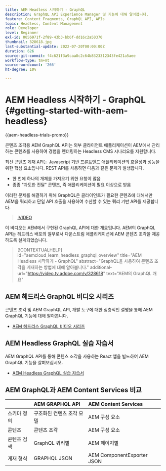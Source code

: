 ```yaml
---
title: AEM Headless 시작하기 - GraphQL
description: GraphQL API Experience Manager 및 기능에 대해 알아봅니다.
feature: Content Fragments, GraphQL API, APIs
topic: Headless, Content Management
role: Developer
level: Beginner
exl-id: 0056971f-2f89-43b3-bb6f-dd16c2a50370
thumbnail: 328618.jpg
last-substantial-update: 2022-07-20T00:00:00Z
duration: 626
source-git-commit: f4c621f3a9caa8c2c64b8323312343fe421a5aee
workflow-type: tm+mt
source-wordcount: '266'
ht-degree: 10%

---
```


# AEM Headless 시작하기 - GraphQL {#getting-started-with-aem-headless}

{{aem-headless-trials-promo}}

콘텐츠 조각용 AEM GraphQL API는 외부 클라이언트 애플리케이션이 AEM에서 관리하는 콘텐츠를 사용하여 경험을 렌더링하는 Headless CMS 시나리오를 지원합니다.

최신 콘텐츠 게재 API는 Javascript 기반 프론트엔드 애플리케이션의 효율성과 성능을 위한 핵심 요소입니다. REST API를 사용하면 다음과 같은 문제가 발생합니다.

* 한 번에 하나의 개체를 가져오기 위한 요청이 많음
* 종종 &quot;과도한 전달&quot; 콘텐츠, 즉 애플리케이션이 필요 이상으로 받음

이러한 문제를 해결하기 위해 GraphQL은 클라이언트가 필요한 콘텐츠에 대해서만 AEM을 쿼리하고 단일 API 호출을 사용하여 수신할 수 있는 쿼리 기반 API를 제공합니다.

>[!VIDEO](https://video.tv.adobe.com/v/328618?quality=12&learn=on)

이 비디오는 AEM에서 구현된 GraphQL API에 대한 개요입니다. AEM의 GraphQL API는 헤드리스 배포의 일부로서 다운스트림 애플리케이션에 AEM 콘텐츠 조각을 제공하도록 설계되었습니다.

>[!CONTEXTUALHELP]
>id="aemcloud_learn_headless_graphql_overview"
>title="AEM Headless 시작하기 - GraphQL"
>abstract="GraphQL을 사용하여 콘텐츠 조각을 게재하는 방법에 대해 알아봅니다."
>additional-url="https://video.tv.adobe.com/v/328618" text="AEM의 GraphQL 개요"

## AEM 헤드리스 GraphQL 비디오 시리즈

콘텐츠 조각 및 AEM GraphQL API, 개발 도구에 대한 심층적인 설명을 통해 AEM GraphQL 기능에 대해 알아봅니다.

* [AEM 헤드리스 GraphQL 비디오 시리즈](./video-series/modeling-basics.md)

## AEM Headless GraphQL 실습 자습서

AEM GraphQL API를 통해 콘텐츠 조각을 사용하는 React 앱을 빌드하여 AEM GraphQL 기능을 살펴보십시오.

* [AEM Headless GraphQL 실습 자습서](./multi-step/overview.md)

## AEM GraphQL과 AEM Content Services 비교

|                                | AEM GRAPHQL API | AEM Content Services |
|--------------------------------|:-----------------|:---------------------|
| 스키마 정의 | 구조화된 컨텐츠 조각 모델 | AEM 구성 요소 |
| 콘텐츠 | 콘텐츠 조각 | AEM 구성 요소 |
| 콘텐츠 검색 | GraphQL 쿼리별 | AEM 페이지별 |
| 게재 형식 | GRAPHQL JSON | AEM ComponentExporter JSON |

